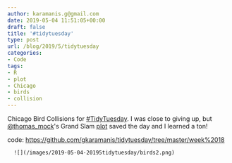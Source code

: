 ```yaml
---
author: karamanis.g@gmail.com
date: 2019-05-04 11:51:05+00:00
draft: false
title: '#tidytuesday'
type: post
url: /blog/2019/5/tidytuesday
categories:
- Code
tags:
- R
- plot
- Chicago
- birds
- collision
---
```


Chicago Bird Collisions for [#TidyTuesday](https://mobile.twitter.com/hashtag/TidyTuesday?src=hashtag_click). I was close to giving up, but [@thomas_mock](https://mobile.twitter.com/thomas_mock)'s Grand Slam [plot](https://twitter.com/thomas_mock/status/1115984094943432704) saved the day and I learned a ton!

code: https://github.com/gkaramanis/tidytuesday/tree/master/week%2018  
  



  
      ![](/images/2019-05-04-20195tidytuesday/birds2.png)

